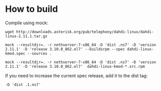 # How to build

Compile using mock:

```
wget http://downloads.asterisk.org/pub/telephony/dahdi-linux/dahdi-linux-2.11.1.tar.gz

mock --resultdir=. -r nethserver-7-x86_64 -D 'dist .ns7' -D 'version 2.11.1' -D 'release 3.10.0_862.el7' --buildsrpm --spec dahdi-linux-kmod.spec --sources .

mock --resultdir=. -r nethserver-7-x86_64 -D 'dist .ns7' -D 'version 2.11.1' -D 'release 3.10.0_862.el7'  dahdi-linux-kmod-*.src.rpm
```

If you need to increase the current spec release, add it to the dist tag:
```
-D 'dist .1.ns7'
```
